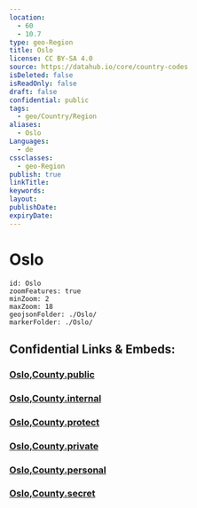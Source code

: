 ```yaml
---
location:
  - 60
  - 10.7
type: geo-Region
title: Oslo
license: CC BY-SA 4.0
source: https://datahub.io/core/country-codes
isDeleted: false
isReadOnly: false
draft: false
confidential: public
tags:
  - geo/Country/Region
aliases:
  - Oslo
Languages:
  - de
cssclasses:
  - geo-Region
publish: true
linkTitle: 
keywords: 
layout: 
publishDate: 
expiryDate:
---
```


# Oslo

```leaflet
id: Oslo
zoomFeatures: true 
minZoom: 2 
maxZoom: 18
geojsonFolder: ./Oslo/
markerFolder: ./Oslo/
```


## Confidential Links & Embeds: 

### [Oslo,County.public](/_public/\Earth\Continent\Europe\Europe~North\Norway\Counties~Norway\VikenOslo,County.public.md) 

### [Oslo,County.internal](/_internal/\Earth\Continent\Europe\Europe~North\Norway\Counties~Norway\VikenOslo,County.internal.md) 

### [Oslo,County.protect](/_protect/\Earth\Continent\Europe\Europe~North\Norway\Counties~Norway\VikenOslo,County.protect.md) 

### [Oslo,County.private](/_private/\Earth\Continent\Europe\Europe~North\Norway\Counties~Norway\VikenOslo,County.private.md) 

### [Oslo,County.personal](/_personal/\Earth\Continent\Europe\Europe~North\Norway\Counties~Norway\VikenOslo,County.personal.md) 

### [Oslo,County.secret](/_secret/\Earth\Continent\Europe\Europe~North\Norway\Counties~Norway\VikenOslo,County.secret.md)

